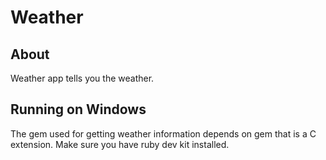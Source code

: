 # Weather

## About

Weather app tells you the weather.

## Running on Windows

The gem used for getting weather information depends on gem that is a C extension. Make sure you have ruby dev kit installed.
